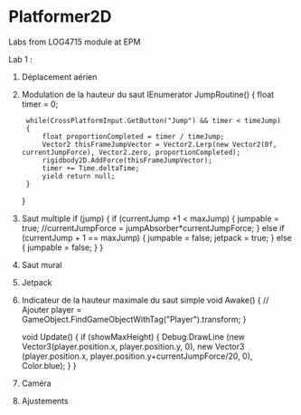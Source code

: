 # Platformer2D
Labs from LOG4715 module at EPM

Lab 1 :
1. Déplacement aérien 
2. Modulation de la hauteur du saut
  IEnumerator JumpRoutine()
	{
		float timer = 0;
		
		while(CrossPlatformInput.GetButton("Jump") && timer < timeJump)
		{
			float proportionCompleted = timer / timeJump;
			Vector2 thisFrameJumpVector = Vector2.Lerp(new Vector2(0f, currentJumpForce), Vector2.zero, proportionCompleted);
			rigidbody2D.AddForce(thisFrameJumpVector);
			timer += Time.deltaTime;
			yield return null;
		}
	}

3. Saut multiple
  if (jump) {
			if (currentJump +1 < maxJump) {
				jumpable = true;
				//currentJumpForce = jumpAbsorber*currentJumpForce;
			} else if (currentJump + 1 == maxJump) {
				jumpable = false;
				jetpack = true;
			} else {
				jumpable = false;
			}
		}

4. Saut mural
  
5. Jetpack
  
6. Indicateur de la hauteur maximale du saut simple
  void Awake()
	{
  // Ajouter
		player = GameObject.FindGameObjectWithTag("Player").transform;
	}

	void Update()
	{
		if (showMaxHeight) {
			Debug.DrawLine (new Vector3(player.position.x, player.position.y, 0), new Vector3 (player.position.x, player.position.y+currentJumpForce/20, 0), Color.blue);
		}
	}
  
7. Caméra

8. Ajustements
